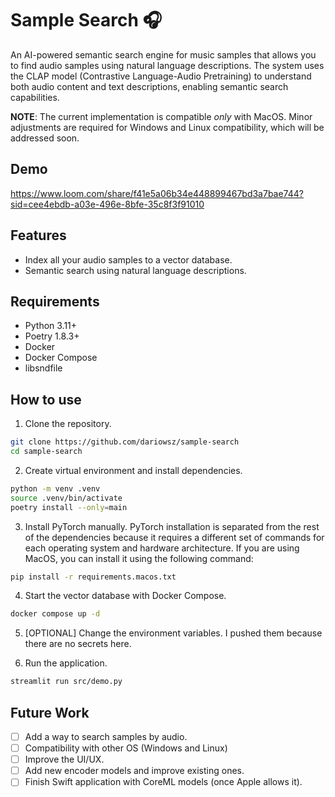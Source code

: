 # Sample Search 🎧

An AI-powered semantic search engine for music samples that allows you to find audio samples using natural language descriptions. The system uses the CLAP model (Contrastive Language-Audio Pretraining) to understand both audio content and text descriptions, enabling semantic search capabilities.

**NOTE**: The current implementation is compatible *only* with MacOS. Minor adjustments are required for Windows and Linux compatibility, which will be addressed soon.

## Demo
https://www.loom.com/share/f41e5a06b34e448899467bd3a7bae744?sid=cee4ebdb-a03e-496e-8bfe-35c8f3f91010


## Features

- Index all your audio samples to a vector database.
- Semantic search using natural language descriptions.

## Requirements

- Python 3.11+
- Poetry 1.8.3+
- Docker
- Docker Compose
- libsndfile

## How to use

1. Clone the repository.
```bash
git clone https://github.com/dariowsz/sample-search
cd sample-search
```

2. Create virtual environment and install dependencies.
```bash
python -m venv .venv
source .venv/bin/activate
poetry install --only=main
```

3. Install PyTorch manually.
PyTorch installation is separated from the rest of the dependencies because it requires a different set of commands for each operating system and hardware architecture. If you are using MacOS, you can install it using the following command:
```bash
pip install -r requirements.macos.txt
```

4. Start the vector database with Docker Compose.
```bash
docker compose up -d
```

5. [OPTIONAL] Change the environment variables. I pushed them because there are no secrets here.


6. Run the application.
```bash
streamlit run src/demo.py
```

## Future Work

- [ ] Add a way to search samples by audio.
- [ ] Compatibility with other OS (Windows and Linux)
- [ ] Improve the UI/UX.
- [ ] Add new encoder models and improve existing ones.
- [ ] Finish Swift application with CoreML models (once Apple allows it).
